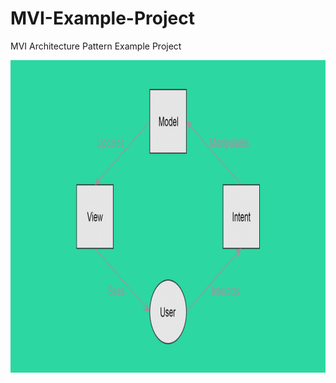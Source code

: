 # MVI-Example-Project
MVI Architecture Pattern Example Project

<a href="https://github.com/Ilhom0549/MVI-Example-Project/blob/master/image/mvi.png" target="_blank">
<img src="https://github.com/Ilhom0549/MVI-Example-Project/blob/master/image/mvi.png" height="500"></a>
